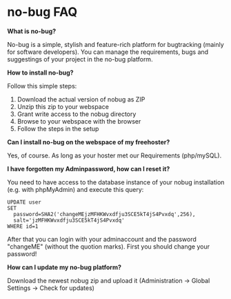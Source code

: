 no-bug FAQ
======

__What is no-bug?__

No-bug is a simple, stylish and feature-rich platform for bugtracking (mainly for software developers).
You can manage the requirements, bugs and suggestings of your project in the no-bug platform.


__How to install no-bug?__

Follow this simple steps:
1. Download the actual version of nobug as ZIP
2. Unzip this zip to your webspace
3. Grant write access to the nobug directory
4. Browse to your webspace with the browser 
5. Follow the steps in the setup


__Can I install no-bug on the webspace of my freehoster?__

Yes, of course. As long as your hoster met our Requirements (php/mySQL).


__I have forgotten my Adminpassword, how can I reset it?__

You need to have access to the database instance of your nobug installation (e.g. with phpMyAdmin) and
execute this query:

````
UPDATE user 
SET 
  password=SHA2('changeMEjzMFHKWvxdfju3SCE5kT4jS4Pvxdq',256),
  salt='jzMFHKWvxdfju3SCE5kT4jS4Pvxdq' 
WHERE id=1 
````

After that you can login with your adminaccount and the password "changeME" (without the quotion marks).
First you should change your password!


__How can I update my no-bug platform?__

Download the newest nobug zip and upload it (Administration -> Global Settings -> Check for updates)